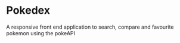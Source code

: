 # Pokedex
A responsive front end application to search, compare and favourite pokemon using the pokeAPI 
